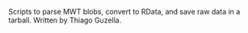 Scripts to parse MWT blobs, convert to RData, and save raw data in a tarball. Written by Thiago Guzella.

